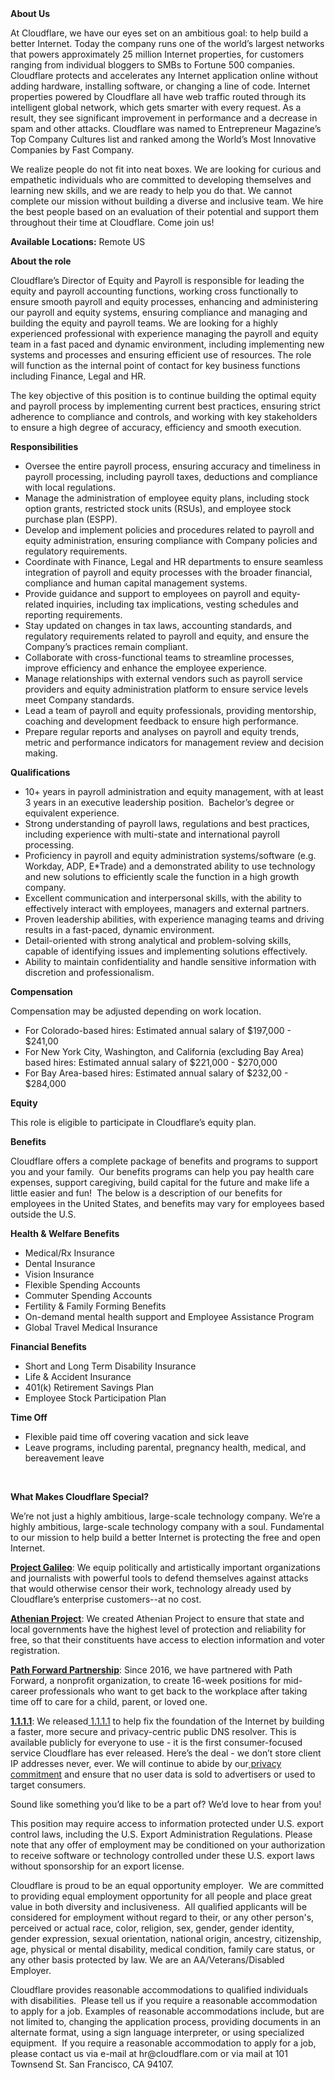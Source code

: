 <div class="content-intro">
	<div><strong>About Us</strong></div>
	<div>
		<p><span style="font-weight: 400;">At Cloudflare, we have our eyes set on an ambitious goal: to help build a better Internet. Today the company runs one of the world’s largest networks that powers approximately 25 million Internet properties, for customers ranging from individual bloggers to SMBs to Fortune 500 companies. Cloudflare protects and accelerates any Internet application online without adding hardware, installing software, or changing a line of code. Internet properties powered by Cloudflare all have web traffic routed through its intelligent global network, which gets smarter with every request. As a result, they see significant improvement in performance and a decrease in spam and other attacks. Cloudflare was named to Entrepreneur Magazine’s Top Company Cultures list and ranked among the World’s Most Innovative Companies by Fast Company.</span><span style="font-weight: 400;">&nbsp;</span></p>
		<p><span style="font-weight: 400;">We realize people do not fit into neat boxes. We are looking for curious and empathetic individuals who are committed to developing themselves and learning new skills, and we are ready to help you do that. We cannot complete our mission without building a diverse and inclusive team. We hire the best people based on an evaluation of their potential and support them throughout their time at Cloudflare. Come join us!&nbsp;</span></p>
	</div>
</div>
<p><strong>Available Locations:</strong> Remote US</p>
<p><strong>About the role</strong></p>
<p>Cloudflare’s Director of Equity and Payroll is responsible for leading the equity and payroll accounting functions, working cross functionally to ensure smooth payroll and equity processes, enhancing and administering our payroll and equity systems, ensuring compliance and managing and building the equity and payroll teams. We are looking for a highly experienced professional with experience managing the payroll and equity team in a fast paced and dynamic environment, including implementing new systems and processes and ensuring efficient use of resources. The role will function as the internal point of contact for key business functions including Finance, Legal and HR.</p>
<p>The key objective of this position is to continue building the optimal equity and payroll process by implementing current best practices, ensuring strict adherence to compliance and controls, and working with key stakeholders to ensure a high degree of accuracy, efficiency and smooth execution.</p>
<p><strong>Responsibilities</strong></p>
<ul>
	<li>Oversee the entire payroll process, ensuring accuracy and timeliness in payroll processing, including payroll taxes, deductions and compliance with local regulations.</li>
	<li>Manage the administration of employee equity plans, including stock option grants, restricted stock units (RSUs), and employee stock purchase plan (ESPP).</li>
	<li>Develop and implement policies and procedures related to payroll and equity administration, ensuring compliance with Company policies and regulatory requirements.</li>
	<li>Coordinate with Finance, Legal and HR departments to ensure seamless integration of payroll and equity processes with the broader financial, compliance and human capital management systems.</li>
	<li>Provide guidance and support to employees on payroll and equity-related inquiries, including tax implications, vesting schedules and reporting requirements.</li>
	<li>Stay updated on changes in tax laws, accounting standards, and regulatory requirements related to payroll and equity, and ensure the Company’s practices remain compliant.</li>
	<li>Collaborate with cross-functional teams to streamline processes, improve efficiency and enhance the employee experience.</li>
	<li>Manage relationships with external vendors such as payroll service providers and equity administration platform to ensure service levels meet Company standards.</li>
	<li>Lead a team of payroll and equity professionals, providing mentorship, coaching and development feedback to ensure high performance.</li>
	<li>Prepare regular reports and analyses on payroll and equity trends, metric and performance indicators for management review and decision making.<strong><br></strong></li>
</ul>
<p><strong>Qualifications</strong></p>
<ul>
	<li>10+ years in payroll administration and equity management, with at least 3 years in an executive leadership position.&nbsp; Bachelor’s degree or equivalent experience.</li>
	<li>Strong understanding of payroll laws, regulations and best practices, including experience with multi-state and international payroll processing.</li>
	<li>Proficiency in payroll and equity administration systems/software (e.g. Workday, ADP, E*Trade) and a demonstrated ability to use technology and new solutions to efficiently scale the function in a high growth company.</li>
	<li>Excellent communication and interpersonal skills, with the ability to effectively interact with employees, managers and external partners.</li>
	<li>Proven leadership abilities, with experience managing teams and driving results in a fast-paced, dynamic environment.</li>
	<li>Detail-oriented with strong analytical and problem-solving skills, capable of identifying issues and implementing solutions effectively.</li>
	<li>Ability to maintain confidentiality and handle sensitive information with discretion and professionalism.</li>
</ul>
<p></p>
<p><strong>Compensation</strong></p>
<p>Compensation may be adjusted depending on work location.</p>
<ul>
	<li>For Colorado-based hires: Estimated annual salary of $197,000 - $241,00</li>
	<li>For New York City, Washington, and California (excluding Bay Area) based hires: Estimated annual salary of $221,000 - $270,000</li>
	<li>For Bay Area-based hires: Estimated annual salary of $232,00 - $284,000</li>
</ul>
<p><strong>Equity</strong></p>
<p>This role is eligible to participate in Cloudflare’s equity plan.</p>
<p><strong>Benefits</strong></p>
<p>Cloudflare offers a complete package of benefits and programs to support you and your family.&nbsp; Our benefits programs can help you pay health care expenses, support caregiving, build capital for the future and make life a little easier and fun!&nbsp; The below is a description of our benefits for employees in the United States, and benefits may vary for employees based outside the U.S.</p>
<p><strong>Health &amp; Welfare Benefits</strong></p>
<ul>
	<li>Medical/Rx Insurance</li>
	<li>Dental Insurance</li>
	<li>Vision Insurance</li>
	<li>Flexible Spending Accounts</li>
	<li>Commuter Spending Accounts</li>
	<li>Fertility &amp; Family Forming Benefits</li>
	<li>On-demand mental health support and Employee Assistance Program</li>
	<li>Global Travel Medical Insurance</li>
</ul>
<p><strong>Financial Benefits</strong></p>
<ul>
	<li>Short and Long Term Disability Insurance</li>
	<li>Life &amp; Accident Insurance</li>
	<li>401(k) Retirement Savings Plan</li>
	<li>Employee Stock Participation Plan</li>
</ul>
<p><strong>Time Off</strong></p>
<ul>
	<li>Flexible paid time off covering vacation and sick leave</li>
	<li>Leave programs, including parental, pregnancy health, medical, and bereavement leave</li>
</ul>
<p></p>
<p>&nbsp;</p>
<div class="content-conclusion">
	<p><strong>What Makes Cloudflare Special?</strong></p>
	<p><span style="font-weight: 400;">We’re not just a highly ambitious, large-scale technology company. We’re a highly ambitious, large-scale technology company with a soul. Fundamental to our mission to help build a better Internet is protecting the free and open Internet.</span></p>
	<p><a href="https://blog.cloudflare.com/protecting-free-expression-online/"><strong>Project Galileo</strong></a><span style="font-weight: 400;">: We equip politically and artistically important organizations and journalists with powerful tools to defend themselves against attacks that would otherwise censor their work, technology already used by Cloudflare’s enterprise customers--at no cost.</span></p>
	<p><strong><a href="https://www.cloudflare.com/athenian/">Athenian Project</a></strong><span style="font-weight: 400;">: We created Athenian Project to ensure that state and local governments have the highest level of protection and reliability for free, so that their constituents have access to election information and voter registration.</span></p>
	<p><a href="https://blog.cloudflare.com/tag/path-forward/"><strong>Path Forward Partnership</strong></a><span style="font-weight: 400;">: Since 2016, we have partnered with Path Forward, a nonprofit organization, to create 16-week positions for mid-career professionals who want to get back to the workplace after taking time off to care for a child, parent, or loved one.</span></p>
	<p><a href="https://1.1.1.1/"><strong>1.1.1.1</strong></a><span style="font-weight: 400;">: We released</span><a href="https://1.1.1.1/"> <span style="font-weight: 400;">1.1.1.1</span></a><span style="font-weight: 400;"> to help fix the foundation of the Internet by building a faster, more secure and privacy-centric public DNS resolver. This is available publicly for everyone to use - it is the first consumer-focused service Cloudflare has ever released. Here’s the deal - we don’t store client IP addresses never, ever. We will continue to abide by our</span><a href="https://developers.cloudflare.com/1.1.1.1/privacy/public-dns-resolver"> privacy commitment</a><span style="font-weight: 400;"> and ensure that no user data is sold to advertisers or used to target consumers.</span></p>
	<p><span style="font-weight: 400;">Sound like something you’d like to be a part of? We’d love to hear from you!</span></p>
	<p><span style="font-weight: 400;">This position may require access to information protected under U.S. export control laws, including the U.S. Export Administration Regulations. Please note that any offer of employment may be conditioned on your authorization to receive software or technology controlled under these U.S. export laws without sponsorship for an export license.</span></p>
	<p><span style="font-weight: 400;">Cloudflare is proud to be an equal opportunity employer. &nbsp;We are committed to providing equal employment opportunity for all people and place great value in both diversity and inclusiveness. &nbsp;All qualified applicants will be considered for employment without regard to their, or any other person's, perceived or actual</span> <span style="font-weight: 400;">race, color, religion, sex, gender, gender identity, gender expression, sexual orientation, national origin, ancestry, citizenship, age, physical or mental disability, medical condition, family care status, or any other basis protected by law. </span><span style="font-weight: 400;">We are an AA/Veterans/Disabled Employer.</span></p>
	<p><span style="font-weight: 400;">Cloudflare provides reasonable accommodations to qualified individuals with disabilities. &nbsp;Please tell us if you require a reasonable accommodation to apply for a job. Examples of reasonable accommodations include, but are not limited to, changing the application process, providing documents in an alternate format, using a sign language interpreter, or using specialized equipment. &nbsp;If you require a reasonable accommodation to apply for a job, please contact us via e-mail at </span><span style="font-weight: 400;">hr@cloudflare.com</span><span style="font-weight: 400;"> or via mail at 101 Townsend St. San Francisco, CA 94107.</span></p>
</div>